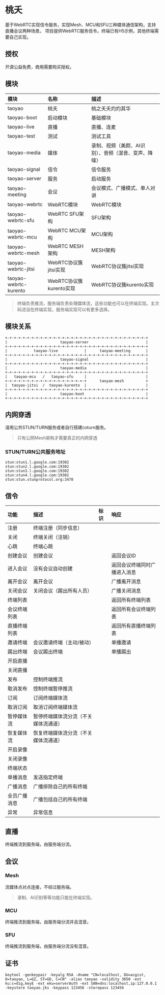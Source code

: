 # 桃夭

基于WebRTC实现信令服务，实现Mesh、MCU和SFU三种媒体通信架构，支持直播会议两种场景。
项目提供WebRTC服务信令，终端已有H5示例，其他终端需要自己实现。

## 授权

开源公益免费，商用需要购买授权。

## 模块

|模块|名称|描述|
|:--|:--|:--|
|taoyao|桃夭|桃之夭夭灼灼其华|
|taoyao-boot|启动模块|基础模块|
|taoyao-live|直播|直播、连麦|
|taoyao-test|测试|测试工具|
|taoyao-media|媒体|录制、视频（美颜、AI识别）、音频（混音、变声、降噪）|
|taoyao-signal|信令|信令服务|
|taoyao-server|服务|启动服务|
|taoyao-meeting|会议|会议模式、广播模式、单人对讲|
|taoyao-webrtc|WebRTC模块|WebRTC模块|
|taoyao-webrtc-sfu|WebRTC SFU架构|SFU架构|
|taoyao-webrtc-mcu|WebRTC MCU架构|MCU架构|
|taoyao-webrtc-mesh|WebRTC MESH架构|MESH架构|
|taoyao-webrtc-jitsi|WebRTC协议簇jitsi实现|WebRTC协议簇jitsi实现|
|taoyao-webrtc-kurento|WebRTC协议簇kurento实现|WebRTC协议簇kurento实现|

> 终端负责推流，服务端负责处理媒体流，这些功能也可以在终端实现。主次码流没在终端实现，服务端实现可以有更多选择。

## 模块关系

```
+-+-+-+-+-+-+-+-+-+-+-+-+-+-+-+-+-+-+-+-+-+-+-+-+-+-+-+-+-+-+-+-+
|                        taoyao-server                          |
+-+-+-+-+-+-+-+-+-+-+-+-+-+-+-+-+-+-+-+-+-+-+-+-+-+-+-+-+-+-+-+-+
|            taoyao-live            |      taoyao-meeting       |
+-+-+-+-+-+-+-+-+-+-+-+-+-+-+-+-+-+-+-+-+-+-+-+-+-+-+-+-+-+-+-+-+
|                        taoyao-signal                          |
+-+-+-+-+-+-+-+-+-+-+-+-+-+-+-+-+-+-+-+-+-+-+-+-+-+-+-+-+-+-+-+-+
|                        taoyao-media                           |
+-+-+-+-+-+-+-+-+-+-+-+-+-+-+-+-+-+-+-+-+-+-+-+-+-+-+-+-+-+-+-+-+
|   taoyao-mcu   /   taoyao-sfu     |                           |
+-+-+-+-+-+-+-+-+-+-+-+-+-+-+-+-+-+-+      taoyao-mesh          +
|  taoyao-jitsi  /  taoyao-kurento  |                           |
+-+-+-+-+-+-+-+-+-+-+-+-+-+-+-+-+-+-+-+-+-+-+-+-+-+-+-+-+-+-+-+-+
|                        taoyao-boot                            |
+-+-+-+-+-+-+-+-+-+-+-+-+-+-+-+-+-+-+-+-+-+-+-+-+-+-+-+-+-+-+-+-+
```

## 内网穿透

请用公共STUN/TURN服务或者自行搭建coturn服务。

> 只有公网Mesh架构才需要真正的内网穿透

### STUN/TURN公共服务地址

```
stun:stun1.l.google.com:19302
stun:stun2.l.google.com:19302
stun:stun3.l.google.com:19302
stun:stun4.l.google.com:19302
stun:stun.stunprotocol.org:3478
```

## 信令

|功能|描述|标识|响应|
|:--|:--|:--|:--|
|注册|终端注册（同步信息）|||
|关闭|终端关闭（注销）|||
|心跳|终端心跳|||
|创建会议|创建会议||返回会议ID|
|进入会议|没有会议自动创建||返回会议终端同时广播进入消息|
|离开会议|离开会议||广播离开消息|
|关闭会议|关闭会议（踢出所有人员）||广播关闭消息|
|终端列表|||返回所有终端列表|
|会议终端列表|||返回所有会议终端列表|
|直播终端列表|||返回所有直播终端列表|
|邀请终端|会议邀请终端（主动/被动）||单播邀请|
|踢出终端|会议踢出终端||单播踢出|
|开启直播||||
|关闭直播||||
|发布|控制终端推流|||
|取消发布|控制终端暂停推流|||
|订阅|订阅终端媒体流|||
|取消订阅|取消订阅终端媒体流|||
|暂停媒体流|暂停终端媒体流分流（不关媒体流通道）|||
|恢复媒体流|恢复终端媒体流分流（不关媒体流通道）|||
|开启录像||||
|关闭录像||||
|终端状态||||
|单播消息|发送指定终端|||
|广播消息|广播排除自己的所有终端|||
|全员广播消息|广播包括自己的所有终端|||
|异常|异常信息|||

## 直播

终端推流到服务端，由服务端分流。

## 会议

### Mesh

流媒体点对点连接，不经过服务端。

> 录制、AI识别等等功能只能在终端实现。

### MCU

终端推流到服务端，由服务端分流并且混音。

### SFU

终端推流到服务端，由服务端分流没有混音。

## 证书

```
keytool -genkeypair -keyalg RSA -dname "CN=localhost, OU=acgist, O=taoyao, L=GZ, ST=GD, C=CN" -alias taoyao -validity 3650 -ext ku:c=dig,keyE -ext eku=serverAuth -ext SAN=dns:localhost,ip:127.0.0.1 -keystore taoyao.jks -keypass 123456 -storepass 123456
```
